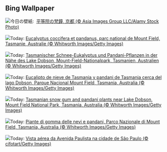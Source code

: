 ## Bing Wallpaper
![](https://www.bing.com/th?id=OHR.Omisoka2024_JA-JP6408751475_UHD.jpg&w=1000)今日の壁紙: &nbsp;[平等院の梵鐘, 京都 (© Asia Images Group LLC/Alamy Stock Photo)](https://www.bing.com/th?id=OHR.Omisoka2024_JA-JP6408751475_UHD.jpg)
<br><br/>
![](https://www.bing.com/th?id=OHR.MountFieldNP_FR-FR0048358623_UHD.jpg&w=1000)Today: [Eucalyptus coccifera et pandanus, parc national de Mount Field, Tasmanie, Australie (© Whitworth Images/Getty Images)](https://www.bing.com/th?id=OHR.MountFieldNP_FR-FR0048358623_UHD.jpg)
<br><br/>
![](https://www.bing.com/th?id=OHR.MountFieldNP_DE-DE4643713603_UHD.jpg&w=1000)Today: [Tasmanischer Schnee-Eukalyptus und Pandani-Pflanzen in der Nähe des Lake Dobson, Mount-Field-Nationalpark, Tasmanien, Australien (© Whitworth Images/Getty Images)](https://www.bing.com/th?id=OHR.MountFieldNP_DE-DE4643713603_UHD.jpg)
<br><br/>
![](https://www.bing.com/th?id=OHR.MountFieldNP_ES-ES3508020804_UHD.jpg&w=1000)Today: [Eucalipto de nieve de Tasmania y pandani de Tasmania cerca del lago Dobson, Parque Nacional Mount Field, Tasmania, Australia (© Whitworth Images/Getty Images)](https://www.bing.com/th?id=OHR.MountFieldNP_ES-ES3508020804_UHD.jpg)
<br><br/>
![](https://www.bing.com/th?id=OHR.MountFieldNP_EN-GB1514220907_UHD.jpg&w=1000)Today: [Tasmanian snow gum and pandani plants near Lake Dobson, Mount Field National Park, Tasmania, Australia (© Whitworth Images/Getty Images)](https://www.bing.com/th?id=OHR.MountFieldNP_EN-GB1514220907_UHD.jpg)
<br><br/>
![](https://www.bing.com/th?id=OHR.MountFieldNP_IT-IT7967272422_UHD.jpg&w=1000)Today: [Piante di gomma delle nevi e pandani, Parco Nazionale di Mount Field, Tasmania, Australia (© Whitworth Images/Getty Images)](https://www.bing.com/th?id=OHR.MountFieldNP_IT-IT7967272422_UHD.jpg)
<br><br/>
![](https://www.bing.com/th?id=OHR.CorridadeSaoSilvestre_PT-BR4824975840_UHD.jpg&w=1000)Today: [Vista aérea da Avenida Paulista na cidade de São Paulo (© cifotart/Getty Images)](https://www.bing.com/th?id=OHR.CorridadeSaoSilvestre_PT-BR4824975840_UHD.jpg)
<br><br/>
